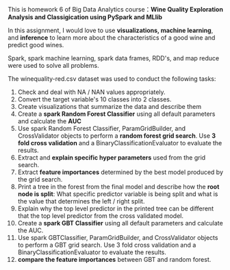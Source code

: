 This is homework 6 of Big Data Analytics course：**Wine Quality Exploration Analysis and Classigication using PySpark and MLlib**

In this assignment, I would love to use **visualizations, machine learning**, and **inference** to learn more about the characteristics of a good wine and predict good wines. 

Spark, spark machine learning, spark data frames, RDD's, and map reduce were used to solve all problems.

The winequality-red.csv dataset was used to conduct the following tasks:
1. Check and deal with NA / NAN values appropriately. 
2. Convert the target variable's 10 classes into 2 classes.
3. Create visualizations that summarize the data and describe them
4. Create a **spark Random Forest Classifier** using all default parameters and calculate the **AUC**
5. Use spark Random Forest Classifier, ParamGridBuilder, and CrossValidator objects to perform a **random forest grid search**. Use **3 fold cross validation** and a BinaryClassificationEvaluator to evaluate the results. 
6. Extract and **explain specific hyper parameters** used from the grid search.
7. Extract **feature importances** determined by the best model produced by the grid search.
8. Print a tree in the forest from the final model and describe how the **root node is split**: What specific predictor variable is being split and what is the value that determines the left / right split. 
9. Explain why the top level predictor in the printed tree can be different that the top level predictor from the cross validated model.
10. Create a **spark GBT Classifier** using all default parameters and calculate the AUC.
11. Use spark GBTClassifier, ParamGridBuilder, and CrossValidator objects to perform a GBT grid search. Use 3 fold cross validation and a BinaryClassificationEvaluator to evaluate the results. 
12. **compare the feature importances** between GBT and random forest.


